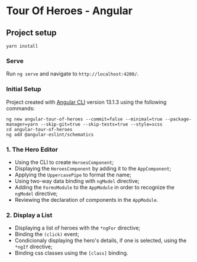 # Tour Of Heroes - Angular

## Project setup
```
yarn install
```

### Serve
Run `ng serve` and navigate to `http://localhost:4200/`.

### Initial Setup
Project created with [Angular CLI](https://github.com/angular/angular-cli) version 13.1.3 using the following commands:
```
ng new angular-tour-of-heroes --commit=false --minimal=true --package-manager=yarn --skip-git=true --skip-tests=true --style=scss
cd angular-tour-of-heroes
ng add @angular-eslint/schematics
```

### 1. The Hero Editor
* Using the CLI to create `HeroesComponent`;
* Displaying the `HeroesComponent` by adding it to the `AppComponent`;
* Applying the `UppercasePipe` to format the name;
* Using two-way data binding with `ngModel` directive;
* Adding the `FormsModule` to the `AppModule` in order to recognize the `ngModel` directive;
* Reviewing the declaration of components in the `AppModule`.

### 2. Display a List
* Displaying a list of heroes with the `*ngFor` directive;
* Binding the `(click)` event;
* Condicionaly displaying the hero's details, if one is selected, using the `*ngIf` directive;
* Binding css classes using the `[class]` binding.
